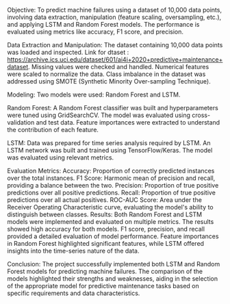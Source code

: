 Objective:
To predict machine failures using a dataset of 10,000 data points, involving data extraction, manipulation (feature scaling, oversampling, etc.), and applying LSTM and Random Forest models. The performance is evaluated using metrics like accuracy, F1 score, and precision.

Data Extraction and Manipulation:
The dataset containing 10,000 data points was loaded and inspected. Link for dtaset : https://archive.ics.uci.edu/dataset/601/ai4i+2020+predictive+maintenance+dataset. Missing values were checked and handled. Numerical features were scaled to normalize the data. Class imbalance in the dataset was addressed using SMOTE (Synthetic Minority Over-sampling Technique).

Modeling:
Two models were used: Random Forest and LSTM.

Random Forest:
A Random Forest classifier was built and hyperparameters were tuned using GridSearchCV. The model was evaluated using cross-validation and test data. Feature importances were extracted to understand the contribution of each feature.

LSTM:
Data was prepared for time series analysis required by LSTM. An LSTM network was built and trained using TensorFlow/Keras. The model was evaluated using relevant metrics.

Evaluation Metrics:
Accuracy: Proportion of correctly predicted instances over the total instances.
F1 Score: Harmonic mean of precision and recall, providing a balance between the two.
Precision: Proportion of true positive predictions over all positive predictions.
Recall: Proportion of true positive predictions over all actual positives.
ROC-AUC Score: Area under the Receiver Operating Characteristic curve, evaluating the model's ability to distinguish between classes.
Results:
Both Random Forest and LSTM models were implemented and evaluated on multiple metrics. The results showed high accuracy for both models. F1 score, precision, and recall provided a detailed evaluation of model performance. Feature importances in Random Forest highlighted significant features, while LSTM offered insights into the time-series nature of the data.

Conclusion:
The project successfully implemented both LSTM and Random Forest models for predicting machine failures. The comparison of the models highlighted their strengths and weaknesses, aiding in the selection of the appropriate model for predictive maintenance tasks based on specific requirements and data characteristics.
